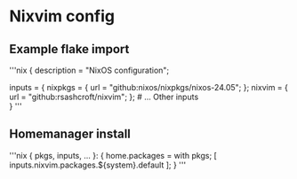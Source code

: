 # Nixvim config

## Example flake import

'''nix
{
description = "NixOS configuration";

inputs = {
nixpkgs = {
url = "github:nixos/nixpkgs/nixos-24.05";
};
nixvim = {
url = "github:rsashcroft/nixvim";
}; # ... Other inputs  
}
'''

## Homemanager install

'''nix
{ pkgs, inputs, ... }:
{
home.packages = with pkgs; [
inputs.nixvim.packages.${system}.default
];
}
'''

